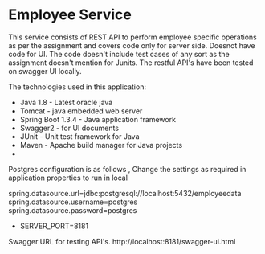 
# Employee Service
This service consists of REST API to perform employee specific operations as per the assignment and covers code only for server side. Doesnot have code for UI. The code doesn't include test cases of any sort as the assignment doesn't mention for Junits. The restful API's have been tested on swagger UI locally.

The technologies used in this application:

* Java 1.8 - Latest oracle java 
* Tomcat - java embedded web server
* Spring Boot 1.3.4 - Java application framework
* Swagger2 - for UI documents
* JUnit - Unit test framework for Java
* Maven -  Apache build manager for Java projects
* 
Postgres configuration is as follows , Change the settings as required in application properties to run in local

spring.datasource.url=jdbc:postgresql://localhost:5432/employeedata
spring.datasource.username=postgres
spring.datasource.password=postgres
* SERVER_PORT=8181

Swagger URL for testing API's.
http://localhost:8181/swagger-ui.html
